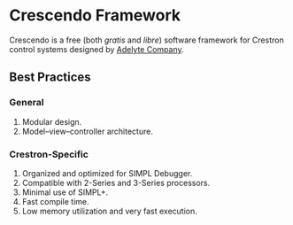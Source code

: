 # Crescendo Framework

Crescendo is a free (both _gratis_ and _libre_) software framework for Crestron control systems designed by [Adelyte Company](https://www.adelyte.com/).

## Best Practices
### General

  1. Modular design.
  2. Model–view–controller architecture.

### Crestron-Specific

  1. Organized and optimized for SIMPL Debugger.
  2. Compatible with 2-Series and 3-Series processors.
  3. Minimal use of SIMPL+.
  4. Fast compile time.
  5. Low memory utilization and very fast execution.
